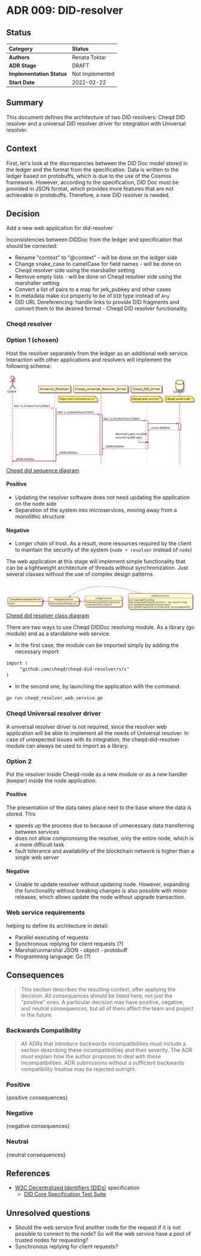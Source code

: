 
# ADR 009: DID-resolver

## Status

| Category | Status |
| :--- | :--- |
| **Authors** | Renata Toktar|
| **ADR Stage** | DRAFT |
| **Implementation Status** | Not Implemented |
| **Start Date** | 2022-02-22 |

## Summary

This document defines the architecture of two DID resolvers: Cheqd DID resolver and a universal DID resolver driver for integration with Universal resolver.

## Context

First, let's look at the discrepancies between the DID Doc model stored in the ledger and the format from the specification. Data is written to the ledger based on protobuffs, which is due to the use of the Cosmos framework. However, according to the specification, DID Doc must be provided in JSON format, which provides more features that are not achievable in protobuffs.
Therefore, a new DID resolver is needed.

## Decision

Add a new web application for did-resolver

Inconsistencies between DIDDoc from the ledger and specification that should be corrected:

- Rename "context" to "@context" - will be done on the ledger side
- Change snake_case to camelCase for field names - will be done on Cheqd resolver side using the marshaller setting
- Remove empty lists  - will be done on Cheqd resolver side using the marshaller setting
- Convert a list of pairs to a map for jwk_pubkey and other cases
- In metadata make `did` property to be of `DID` type instead of `Any`
- DID URL Dereferencing: handle links to provide DID fragments and convert them to the desired format - Cheqd DID resolver functionality.

### Cheqd resolver

### Option 1 (chosen)

Host the resolver separately from the ledger as an additional web service. Interaction with other applications and resolvers will implement the following schema:

![Cheqd did resolver](assets/adr-010-DID-resolver-diagram.png)
[Cheqd did sequence diagram](assets/adr-010-DID-resolver-diagram.puml)

#### Positive

- Updating the resolver software does not need updating the application on the node side
- Separation of the system into microservices, moving away from a monolithic structure

#### Negative

- Longer chain of trust. As a result, more resources required by the client to maintain the security of the system (`node + resolver` instead of `node`)

The web application at this stage will implement simple functionality that can be a lightweight architecture of threads without synchronization. Just several classes without the use of complex design patterns.

![cheqd did resolver class diagram](assets/adr-010-DID-resolver-driver.png)
[Cheqd did resolver class diagram](assets/adr-010-DID-resolver-driver.puml)

There are two ways to use Cheqd DIDDoc resolving module. As a library (go module) and as a standalone web service.

- In the first case, the module can be imported simply by adding the necessary import:

```golang
import (
     "github.com/cheqd/cheqd-did-resolver/src"
)
```

- In the second one, by launching the application with the command.

```bash
go run cheqd_resolver_web_service.go
```

### Cheqd Universal resolver driver

A universal resolver driver is not required, since the resolver web application will be able to implement all the needs of Universal resolver. In case of unexpected issues with its integration, the cheqd-did-resolver module can always be used to import as a library.

### Option 2

Put the resolver inside Cheqd-node as a new module or as a new handler (keeper) inside the node application.

#### Positive

The presentation of the data takes place next to the base where the data is stored. This

- speeds up the process due to because of unnecessary data transferring between services
- does not allow compromising the resolver, only the entire node, which is a more difficult task
- fault tolerance and availability of the blockchain network is higher than a single web server

#### Negative

- Unable to update resolver without updating node. However, expanding the functionality without breaking changes is also possible with minor releases, which allows update the node without upgrade transaction.

### Web service requirements

 helping to define its architecture in detail:

- Parallel executing of requests
- Synchronous replying for client requests (?)
- Marshal/unmarshal JSON - object - protobuff
- Programming language: Go (?)

## Consequences

> This section describes the resulting context, after applying the decision. All consequences should be listed here, not just the "positive" ones. A particular decision may have positive, negative, and neutral consequences, but all of them affect the team and project in the future.

### Backwards Compatibility

> All ADRs that introduce backwards incompatibilities must include a section describing these incompatibilities and their severity. The ADR must explain how the author proposes to deal with these incompatibilities. ADR submissions without a sufficient backwards compatibility treatise may be rejected outright.

### Positive

{positive consequences}

### Negative

{negative consequences}

### Neutral

{neutral consequences}

## References

- [W3C Decentralized Identifiers (DIDs)](https://www.w3.org/TR/did-core/) specification
  - [DID Core Specification Test Suite](https://w3c.github.io/did-test-suite/)

## Unresolved questions

- Should the web service find another node for the request if it is not possible to connect to the node? So will the web service have a pool of trusted nodes for requesting?
- Synchronous replying for client requests?
